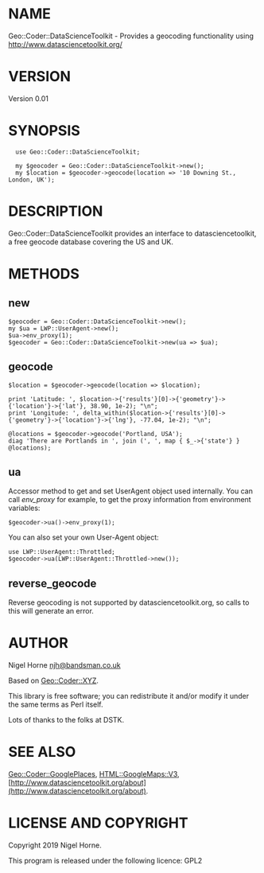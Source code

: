 # NAME

Geo::Coder::DataScienceToolkit - Provides a geocoding functionality using
http://www.datasciencetoolkit.org/

# VERSION

Version 0.01

# SYNOPSIS

      use Geo::Coder::DataScienceToolkit;

      my $geocoder = Geo::Coder::DataScienceToolkit->new();
      my $location = $geocoder->geocode(location => '10 Downing St., London, UK');

# DESCRIPTION

Geo::Coder::DataScienceToolkit provides an interface to datasciencetoolkit,
a free geocode database covering the US and UK.

# METHODS

## new

    $geocoder = Geo::Coder::DataScienceToolkit->new();
    my $ua = LWP::UserAgent->new();
    $ua->env_proxy(1);
    $geocoder = Geo::Coder::DataScienceToolkit->new(ua => $ua);

## geocode

    $location = $geocoder->geocode(location => $location);

    print 'Latitude: ', $location->{'results'}[0]->{'geometry'}->{'location'}->{'lat'}, 38.90, 1e-2); "\n";
    print 'Longitude: ', delta_within($location->{'results'}[0]->{'geometry'}->{'location'}->{'lng'}, -77.04, 1e-2); "\n";

    @locations = $geocoder->geocode('Portland, USA');
    diag 'There are Portlands in ', join (', ', map { $_->{'state'} } @locations);

## ua

Accessor method to get and set UserAgent object used internally. You
can call _env\_proxy_ for example, to get the proxy information from
environment variables:

    $geocoder->ua()->env_proxy(1);

You can also set your own User-Agent object:

    use LWP::UserAgent::Throttled;
    $geocoder->ua(LWP::UserAgent::Throttled->new());

## reverse\_geocode

Reverse geocoding is not supported by datasciencetoolkit.org, so calls to
this will generate an error.

# AUTHOR

Nigel Horne <njh@bandsman.co.uk>

Based on [Geo::Coder::XYZ](https://metacpan.org/pod/Geo::Coder::XYZ).

This library is free software; you can redistribute it and/or modify
it under the same terms as Perl itself.

Lots of thanks to the folks at DSTK.

# SEE ALSO

[Geo::Coder::GooglePlaces](https://metacpan.org/pod/Geo::Coder::GooglePlaces),
[HTML::GoogleMaps::V3](https://metacpan.org/pod/HTML::GoogleMaps::V3),
[http://www.datasciencetoolkit.org/about](http://www.datasciencetoolkit.org/about).

# LICENSE AND COPYRIGHT

Copyright 2019 Nigel Horne.

This program is released under the following licence: GPL2
